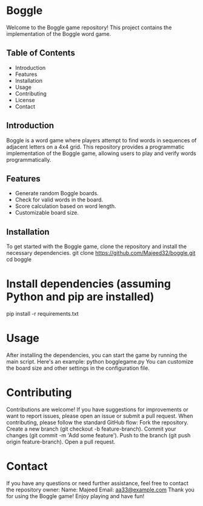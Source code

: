 # Boggle

Welcome to the Boggle game repository! This project contains the implementation of the Boggle word game.

## Table of Contents

- Introduction
- Features
- Installation
- Usage
- Contributing
- License
- Contact

## Introduction

Boggle is a word game where players attempt to find words in sequences of adjacent letters on a 4x4 grid. This repository provides a programmatic implementation of the Boggle game, allowing users to play and verify words programmatically.

## Features
- Generate random Boggle boards.
- Check for valid words in the board.
- Score calculation based on word length.
- Customizable board size.

## Installation

To get started with the Boggle game, clone the repository and install the necessary dependencies.
git clone https://github.com/Majeed32/boggle.git
cd boggle
# Install dependencies (assuming Python and pip are installed)
pip install -r requirements.txt

# Usage
After installing the dependencies, you can start the game by running the main script. Here's an example:
python bogglegame.py
You can customize the board size and other settings in the configuration file.

# Contributing
Contributions are welcome! If you have suggestions for improvements or want to report issues, please open an issue or submit a pull request. When contributing, please follow the standard GitHub flow:
Fork the repository.
Create a new branch (git checkout -b feature-branch).
Commit your changes (git commit -m 'Add some feature').
Push to the branch (git push origin feature-branch).
Open a pull request.

# Contact
If you have any questions or need further assistance, feel free to contact the repository owner:
Name: Majeed
Email: aa33@example.com
Thank you for using the Boggle game! Enjoy playing and have fun!
